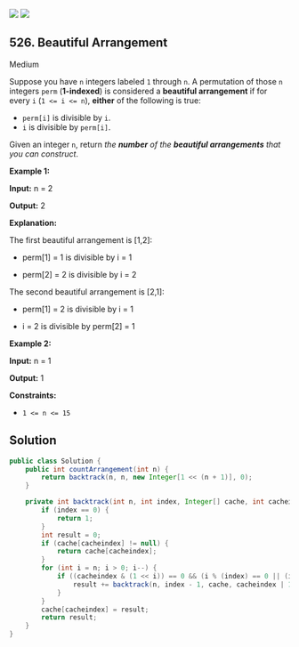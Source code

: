 [![](https://img.shields.io/github/stars/javadev/LeetCode-in-Java?label=Stars&style=flat-square)](https://github.com/javadev/LeetCode-in-Java)
[![](https://img.shields.io/github/forks/javadev/LeetCode-in-Java?label=Fork%20me%20on%20GitHub%20&style=flat-square)](https://github.com/javadev/LeetCode-in-Java/fork)

## 526\. Beautiful Arrangement

Medium

Suppose you have `n` integers labeled `1` through `n`. A permutation of those `n` integers `perm` (**1-indexed**) is considered a **beautiful arrangement** if for every `i` (`1 <= i <= n`), **either** of the following is true:

*   `perm[i]` is divisible by `i`.
*   `i` is divisible by `perm[i]`.

Given an integer `n`, return _the **number** of the **beautiful arrangements** that you can construct_.

**Example 1:**

**Input:** n = 2

**Output:** 2

**Explanation:** 

The first beautiful arrangement is [1,2]: 

- perm[1] = 1 is divisible by i = 1 

- perm[2] = 2 is divisible by i = 2 
  
The second beautiful arrangement is [2,1]: 

- perm[1] = 2 is divisible by i = 1 

- i = 2 is divisible by perm[2] = 1

**Example 2:**

**Input:** n = 1

**Output:** 1

**Constraints:**

*   `1 <= n <= 15`

## Solution

```java
public class Solution {
    public int countArrangement(int n) {
        return backtrack(n, n, new Integer[1 << (n + 1)], 0);
    }

    private int backtrack(int n, int index, Integer[] cache, int cacheindex) {
        if (index == 0) {
            return 1;
        }
        int result = 0;
        if (cache[cacheindex] != null) {
            return cache[cacheindex];
        }
        for (int i = n; i > 0; i--) {
            if ((cacheindex & (1 << i)) == 0 && (i % (index) == 0 || (index) % i == 0)) {
                result += backtrack(n, index - 1, cache, cacheindex | 1 << i);
            }
        }
        cache[cacheindex] = result;
        return result;
    }
}
```